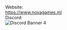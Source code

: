 Website:                                         
https://www.novagames.ml                                         
Discord:                                         
<img src="https://discord.com/api/guilds/749403975379320953/widget.json" alt="Discord Banner 4"/>                                          
